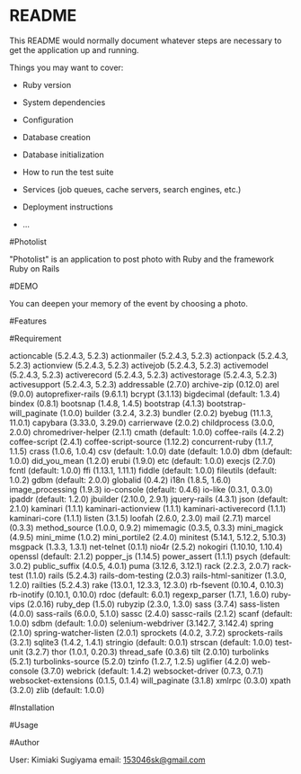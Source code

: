 # README

This README would normally document whatever steps are necessary to get the
application up and running.

Things you may want to cover:

* Ruby version

* System dependencies

* Configuration

* Database creation

* Database initialization

* How to run the test suite

* Services (job queues, cache servers, search engines, etc.)

* Deployment instructions

* ...

#Photolist

"Photolist" is an application to post photo with Ruby and the framework Ruby on Rails

#DEMO

You can deepen your memory of the event by choosing a photo.

#Features



#Requirement

actioncable (5.2.4.3, 5.2.3)
actionmailer (5.2.4.3, 5.2.3)
actionpack (5.2.4.3, 5.2.3)
actionview (5.2.4.3, 5.2.3)
activejob (5.2.4.3, 5.2.3)
activemodel (5.2.4.3, 5.2.3)
activerecord (5.2.4.3, 5.2.3)
activestorage (5.2.4.3, 5.2.3)
activesupport (5.2.4.3, 5.2.3)
addressable (2.7.0)
archive-zip (0.12.0)
arel (9.0.0)
autoprefixer-rails (9.6.1.1)
bcrypt (3.1.13)
bigdecimal (default: 1.3.4)
bindex (0.8.1)
bootsnap (1.4.8, 1.4.5)
bootstrap (4.1.3)
bootstrap-will_paginate (1.0.0)
builder (3.2.4, 3.2.3)
bundler (2.0.2)
byebug (11.1.3, 11.0.1)
capybara (3.33.0, 3.29.0)
carrierwave (2.0.2)
childprocess (3.0.0, 2.0.0)
chromedriver-helper (2.1.1)
cmath (default: 1.0.0)
coffee-rails (4.2.2)
coffee-script (2.4.1)
coffee-script-source (1.12.2)
concurrent-ruby (1.1.7, 1.1.5)
crass (1.0.6, 1.0.4)
csv (default: 1.0.0)
date (default: 1.0.0)
dbm (default: 1.0.0)
did_you_mean (1.2.0)
erubi (1.9.0)
etc (default: 1.0.0)
execjs (2.7.0)
fcntl (default: 1.0.0)
ffi (1.13.1, 1.11.1)
fiddle (default: 1.0.0)
fileutils (default: 1.0.2)
gdbm (default: 2.0.0)
globalid (0.4.2)
i18n (1.8.5, 1.6.0)
image_processing (1.9.3)
io-console (default: 0.4.6)
io-like (0.3.1, 0.3.0)
ipaddr (default: 1.2.0)
jbuilder (2.10.0, 2.9.1)
jquery-rails (4.3.1)
json (default: 2.1.0)
kaminari (1.1.1)
kaminari-actionview (1.1.1)
kaminari-activerecord (1.1.1)
kaminari-core (1.1.1)
listen (3.1.5)
loofah (2.6.0, 2.3.0)
mail (2.7.1)
marcel (0.3.3)
method_source (1.0.0, 0.9.2)
mimemagic (0.3.5, 0.3.3)
mini_magick (4.9.5)
mini_mime (1.0.2)
mini_portile2 (2.4.0)
minitest (5.14.1, 5.12.2, 5.10.3)
msgpack (1.3.3, 1.3.1)
net-telnet (0.1.1)
nio4r (2.5.2)
nokogiri (1.10.10, 1.10.4)
openssl (default: 2.1.2)
popper_js (1.14.5)
power_assert (1.1.1)
psych (default: 3.0.2)
public_suffix (4.0.5, 4.0.1)
puma (3.12.6, 3.12.1)
rack (2.2.3, 2.0.7)
rack-test (1.1.0)
rails (5.2.4.3)
rails-dom-testing (2.0.3)
rails-html-sanitizer (1.3.0, 1.2.0)
railties (5.2.4.3)
rake (13.0.1, 12.3.3, 12.3.0)
rb-fsevent (0.10.4, 0.10.3)
rb-inotify (0.10.1, 0.10.0)
rdoc (default: 6.0.1)
regexp_parser (1.7.1, 1.6.0)
ruby-vips (2.0.16)
ruby_dep (1.5.0)
rubyzip (2.3.0, 1.3.0)
sass (3.7.4)
sass-listen (4.0.0)
sass-rails (6.0.0, 5.1.0)
sassc (2.4.0)
sassc-rails (2.1.2)
scanf (default: 1.0.0)
sdbm (default: 1.0.0)
selenium-webdriver (3.142.7, 3.142.4)
spring (2.1.0)
spring-watcher-listen (2.0.1)
sprockets (4.0.2, 3.7.2)
sprockets-rails (3.2.1)
sqlite3 (1.4.2, 1.4.1)
stringio (default: 0.0.1)
strscan (default: 1.0.0)
test-unit (3.2.7)
thor (1.0.1, 0.20.3)
thread_safe (0.3.6)
tilt (2.0.10)
turbolinks (5.2.1)
turbolinks-source (5.2.0)
tzinfo (1.2.7, 1.2.5)
uglifier (4.2.0)
web-console (3.7.0)
webrick (default: 1.4.2)
websocket-driver (0.7.3, 0.7.1)
websocket-extensions (0.1.5, 0.1.4)
will_paginate (3.1.8)
xmlrpc (0.3.0)
xpath (3.2.0)
zlib (default: 1.0.0)

#Installation

#Usage

#Author

User: Kimiaki Sugiyama
email: 153046sk@gmail.com

